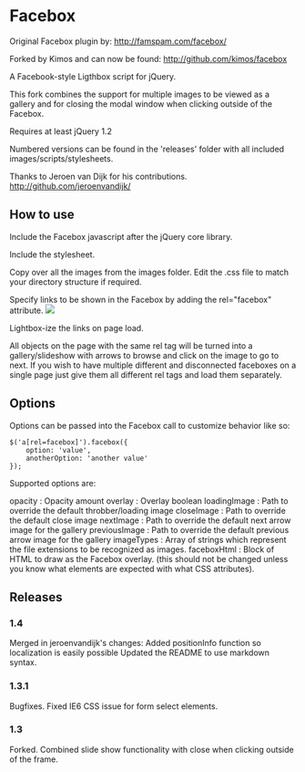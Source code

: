 # Facebox

Original Facebox plugin by:
http://famspam.com/facebox/

Forked by Kimos and can now be found:
http://github.com/kimos/facebox

A Facebook-style Ligthbox script for jQuery.

This fork combines the support for multiple images to be viewed as a gallery and for closing the modal window when clicking outside of the Facebox.

Requires at least jQuery 1.2

Numbered versions can be found in the 'releases' folder with all included images/scripts/stylesheets.

Thanks to Jeroen van Dijk for his contributions.
http://github.com/jeroenvandijk/


## How to use

Include the Facebox javascript after the jQuery core library.
	<script src="javascripts/facebox.js" type="text/javascript"></script>

Include the stylesheet.
	<link href="stylesheets/facebox.css" rel="stylesheet" type="text/css" />

Copy over all the images from the images folder. Edit the .css file to match your directory structure if required.

Specify links to be shown in the Facebox by adding the rel="facebox" attribute.
	<a href="path/to/image.jpg" rel="facebox"><img src="path/to/thumbnail.jpg" /></a>

Lightbox-ize the links on page load. 
	<script type="text/javascript">
	$(document).ready(function($) {
		$('a[rel=facebox]').facebox();
	}); 
	</script>

All objects on the page with the same rel tag will be turned into a gallery/slideshow with arrows to browse and click on the image to go to next. If you wish to have multiple different and disconnected faceboxes on a single page just give them all different rel tags and load them separately.
	<script type="text/javascript">
	$(document).ready(function($) {
		$('a[rel=faceboxText]').facebox();
		$('a[rel=faceboxImages]').facebox();
	});
	</script>


## Options

Options can be passed into the Facebox call to customize behavior like so:

	$('a[rel=facebox]').facebox({
		option: 'value',
		anotherOption: 'another value'
	});

Supported options are:

opacity       : Opacity amount
overlay       : Overlay boolean
loadingImage  : Path to override the default throbber/loading image
closeImage    : Path to override the default close image
nextImage     : Path to override the default next arrow image for the gallery
previousImage : Path to override the default previous arrow image for the gallery
imageTypes    : Array of strings which represent the file extensions to be recognized as images.
faceboxHtml   : Block of HTML to draw as the Facebox overlay. (this should not be changed unless you know what elements are expected with what CSS attributes).


## Releases

### 1.4
Merged in jeroenvandijk's changes: Added positionInfo function so localization is easily possible
Updated the README to use markdown syntax.

### 1.3.1
Bugfixes. Fixed IE6 CSS issue for form select elements.

### 1.3
Forked. Combined slide show functionality with close when clicking outside of the frame.
